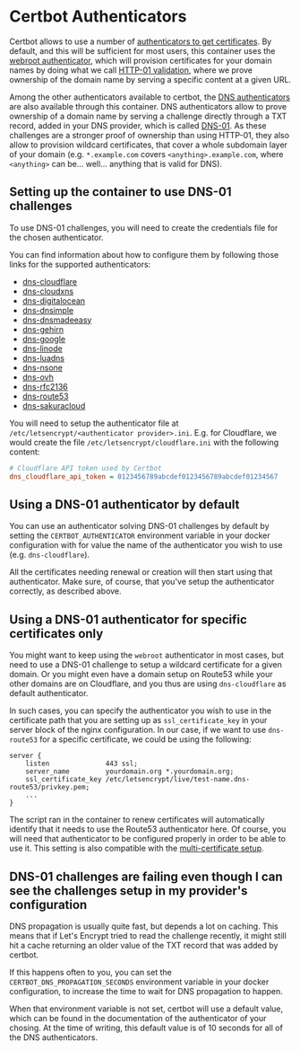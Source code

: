 # Certbot Authenticators

Certbot allows to use a number of [authenticators to get certificates][1]. By default, and this will be sufficient for most users, this container uses the [webroot authenticator][2], which will provision certificates for your domain names by doing what we call [HTTP-01 validation][3], where we prove ownership of the domain name by serving a specific content at a given URL.

Among the other authenticators available to certbot, the [DNS authenticators][4] are also available through this container. DNS authenticators allow to prove ownership of a domain name by serving a challenge directly through a TXT record, added in your DNS provider, which is called [DNS-01][5]. As these challenges are a stronger proof of ownership than using HTTP-01, they also allow to provision wildcard certificates, that cover a whole subdomain layer of your domain (e.g. `*.example.com` covers `<anything>.example.com`, where `<anything>` can be... well... anything that is valid for DNS).


## Setting up the container to use DNS-01 challenges

To use DNS-01 challenges, you will need to create the credentials file for the chosen authenticator.

You can find information about how to configure them by following those links for the supported authenticators:
 - [dns-cloudflare][6]
 - [dns-cloudxns][7]
 - [dns-digitalocean][8]
 - [dns-dnsimple][9]
 - [dns-dnsmadeeasy][10]
 - [dns-gehirn][11]
 - [dns-google][12]
 - [dns-linode][13]
 - [dns-luadns][14]
 - [dns-nsone][15]
 - [dns-ovh][16]
 - [dns-rfc2136][17]
 - [dns-route53][18]
 - [dns-sakuracloud][19]

You will need to setup the authenticator file at `/etc/letsencrypt/<authenticator provider>.ini`.
E.g. for Cloudflare, we would create the file `/etc/letsencrypt/cloudflare.ini` with the following content:

```ini
# Cloudflare API token used by Certbot
dns_cloudflare_api_token = 0123456789abcdef0123456789abcdef01234567
```


## Using a DNS-01 authenticator by default

You can use an authenticator solving DNS-01 challenges by default by setting the `CERTBOT_AUTHENTICATOR` environment variable in your docker configuration with for value the name of the authenticator you wish to use (e.g. `dns-cloudflare`).

All the certificates needing renewal or creation will then start using that authenticator. Make sure, of course, that you've setup the authenticator correctly, as described above.


## Using a DNS-01 authenticator for specific certificates only

You might want to keep using the `webroot` authenticator in most cases, but need to use a DNS-01 challenge to setup a wildcard certificate for a given domain. Or you might even have a domain setup on Route53 while your other domains are on Cloudflare, and you thus are using `dns-cloudflare` as default authenticator.

In such cases, you can specify the authenticator you wish to use in the certificate path that you are setting up as `ssl_certificate_key` in your server block of the nginx configuration. In our case, if we want to use `dns-route53` for a specific certificate, we could be using the following:

```
server {
    listen              443 ssl;
    server_name         yourdomain.org *.yourdomain.org;
    ssl_certificate_key /etc/letsencrypt/live/test-name.dns-route53/privkey.pem;
    ...
}
```

The script ran in the container to renew certificates will automatically identify that it needs to use the Route53 authenticator here. Of course, you will need that authenticator to be configured properly in order to be able to use it. This setting is also compatible with the [multi-certificate setup](./advanced_usage.md#multi-certificate-setup).

## DNS-01 challenges are failing even though I can see the challenges setup in my provider's configuration

DNS propagation is usually quite fast, but depends a lot on caching. This means that if Let's Encrypt tried to read the challenge recently, it might still hit a cache returning an older value of the TXT record that was added by certbot.

If this happens often to you, you can set the `CERTBOT_DNS_PROPAGATION_SECONDS` environment variable in your docker configuration, to increase the time to wait for DNS propagation to happen.

When that environment variable is not set, certbot will use a default value, which can be found in the documentation of the authenticator of your chosing. At the time of writing, this default value is of 10 seconds for all of the DNS authenticators.




[1]: https://eff-certbot.readthedocs.io/en/stable/using.html#id8
[2]: https://eff-certbot.readthedocs.io/en/stable/using.html#webroot
[3]: https://letsencrypt.org/docs/challenge-types/#http-01-challenge
[4]: https://eff-certbot.readthedocs.io/en/stable/using.html#dns-plugins
[5]: https://letsencrypt.org/docs/challenge-types/#dns-01-challenge
[6]: https://certbot-dns-cloudflare.readthedocs.io/en/stable/#credentials
[7]: https://certbot-dns-cloudxns.readthedocs.io/en/stable/#credentials
[8]: https://certbot-dns-digitalocean.readthedocs.io/en/stable/#credentials
[9]: https://certbot-dns-dnsimple.readthedocs.io/en/stable/#credentials
[10]: https://certbot-dns-dnsmadeeasy.readthedocs.io/en/stable/#credentials
[11]: https://certbot-dns-gehirn.readthedocs.io/en/stable/#credentials
[12]: https://certbot-dns-google.readthedocs.io/en/stable/#credentials
[13]: https://certbot-dns-linode.readthedocs.io/en/stable/#credentials
[14]: https://certbot-dns-luadns.readthedocs.io/en/stable/#credentials
[15]: https://certbot-dns-nsone.readthedocs.io/en/stable/#credentials
[16]: https://certbot-dns-ovh.readthedocs.io/en/stable/#credentials
[17]: https://certbot-dns-rfc2136.readthedocs.io/en/stable/#credentials
[18]: https://certbot-dns-route53.readthedocs.io/en/stable/#credentials
[19]: https://certbot-dns-sakuracloud.readthedocs.io/en/stable/#credentials

